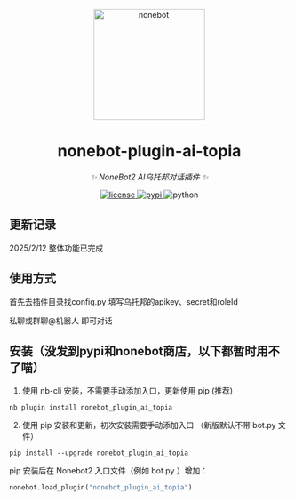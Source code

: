 <!--
 * @Author         : kanzakiD
 * @Date           : 2024-02-10 00:00:00
 * @LastEditors    : kanzakiD
 * @LastEditTime   : 2021-02-10 00:00:00
 * @Description    : None
 * @GitHub         : https://github.com/KanzakiD/nonebot-plugin-ai-topia
-->

<p align="center">
  <a href="https://v2.nonebot.dev/"><img src="https://v2.nonebot.dev/logo.png" width="200" height="200" alt="nonebot"></a>
</p>

<div align="center">

# nonebot-plugin-ai-topia

_✨ NoneBot2 AI乌托邦对话插件 ✨_


</div>

<p align="center">
  <a href="https://raw.githubusercontent.com/cscs181/QQ-Github-Bot/master/LICENSE">
    <img src="https://img.shields.io/github/license/cscs181/QQ-Github-Bot.svg" alt="license">
  </a>
  <a href="https://pypi.python.org/pypi/nonebot_plugin_ai_topia">
    <img src="https://img.shields.io/pypi/v/nonebot_plugin_ai_topia.svg" alt="pypi">
  </a>
  <img src="https://img.shields.io/badge/python-3.9+-blue.svg" alt="python">
</p>

## 更新记录
2025/2/12
整体功能已完成

## 使用方式
首先去插件目录找config.py 填写乌托邦的apikey、secret和roleId

私聊或群聊@机器人 即可对话


## 安装（没发到pypi和nonebot商店，以下都暂时用不了喵）

1. 使用 nb-cli 安装，不需要手动添加入口，更新使用 pip (推荐)

```
nb plugin install nonebot_plugin_ai_topia
```

2. 使用 pip 安装和更新，初次安装需要手动添加入口 （新版默认不带 bot.py 文件）

```
pip install --upgrade nonebot_plugin_ai_topia
```

pip 安装后在 Nonebot2 入口文件（例如 bot.py ）增加：

```python
nonebot.load_plugin("nonebot_plugin_ai_topia")
```
